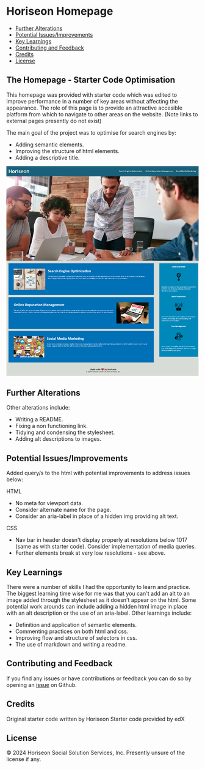# Horiseon Homepage

- [Further Alterations](#further-alterations)
- [Potential Issues/Improvements](#potential-issuesimprovements)
- [Key Learnings](#key-learnings)
- [Contributing and Feedback](#contributing-and-feedback)
- [Credits](#credits)
- [License](#license)

## The Homepage - Starter Code Optimisation

This homepage was provided with starter code which was edited to improve performance in a number of key areas without affecting the appearance.
The role of this page is to provide an attractive accesible platform from which to navigate to other areas on the website. (Note links to external pages presently do not exist)

The main goal of the project was to optimise for search engines by:
- Adding semantic elements.
- Improving the structure of html elements.
- Adding a descriptive title.

![Picture of the Homepage](./assets/images/Homepage.png)

## Further Alterations

Other alterations include:
- Writing a README.
- Fixing a non functioning link.
- Tidying and condensing the stylesheet.
- Adding alt descriptions to images.

## Potential Issues/Improvements

Added query/s to the html with potential improvements to address issues below:

HTML
- No meta for viewport data.
- Consider alternate name for the page.
- Consider an aria-label in place of a hidden img providing alt text.

CSS 
- Nav bar in header doesn't display properly at resolutions below 1017 (same as with starter code). Consider implementation of media queries.
- Further elements break at very low resolutions - see above.

## Key Learnings

There were a number of skills I had the opportunity to learn and practice. 
The biggest learning time wise for me was that you can't add an alt to an image added through the stylesheet as it doesn't appear on the html.
Some potential work arounds can include adding a hidden html image in place with an alt description or the use of an aria-label.
Other learnings include:
- Definition and application of semantic elements.
- Commenting practices on both html and css.
- Improving flow and structure of selectors in css.
- The use of markdown and writing a readme.

## Contributing and Feedback

If you find any issues or have contributions or feedback you can do so by opening an [issue](https://github.com/Jiske-N/challenge-1/issues) on Github.

## Credits

Original starter code written by Horiseon
Starter code provided by edX

## License

© 2024 Horiseon Social Solution Services, Inc.
Presently unsure of the license if any.